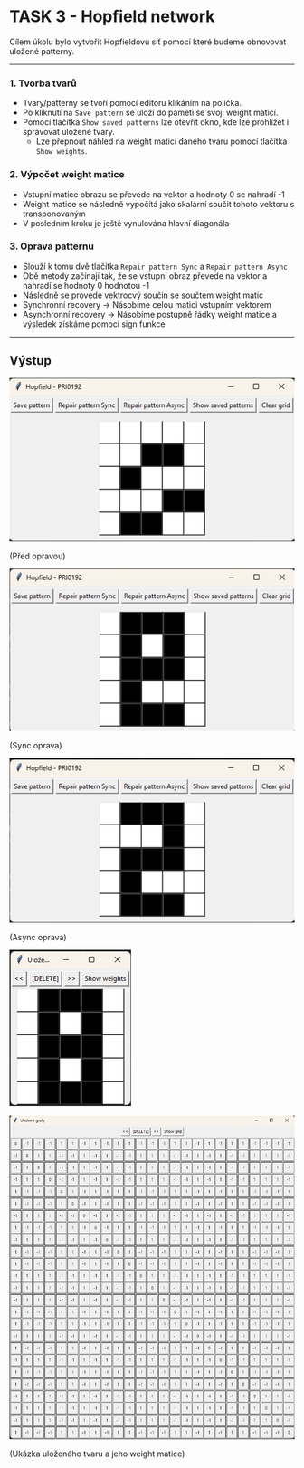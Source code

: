 # TASK 3 - Hopfield network

Cílem úkolu bylo vytvořit Hopfieldovu síť pomocí které budeme obnovovat uložené patterny.

---

### 1. Tvorba tvarů
- Tvary/patterny se tvoří pomocí editoru klikáním na políčka.
- Po kliknutí na `Save pattern` se uloží do paměti se svoji weight maticí.
- Pomocí tlačítka `Show saved patterns` lze otevřít okno, kde lze prohlížet i spravovat uložené tvary.
  - Lze přepnout náhled na weight matici daného tvaru pomocí tlačítka `Show weights`.

### 2. Výpočet weight matice
- Vstupní matice obrazu se převede na vektor a hodnoty 0 se nahradí -1
- Weight matice se následně vypočítá jako skalární součit tohoto vektoru s transponovaným
- V posledním kroku je ještě vynulována hlavní diagonála

### 3. Oprava patternu
- Slouží k tomu dvě tlačítka `Repair pattern Sync` a `Repair pattern Async`
- Obě metody začínají tak, že se vstupní obraz převede na vektor a nahradí se hodnoty 0 hodnotou -1
- Následně se provede vektrocvý součin se součtem weight matic
- Synchronní recovery -> Násobíme celou matici vstupním vektorem
- Asynchronní recovery -> Násobíme postupně řádky weight matice a výsledek získáme pomocí sign funkce

---
## Výstup
![](./pre_repair.png)

(Před opravou)

![](./repair_sync.png)

(Sync oprava)


![](./repair_async.png)

(Async oprava)


![](./saved.png)

![](./weights.png)

(Ukázka uloženého tvaru a jeho weight matice)
